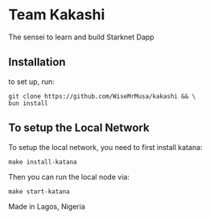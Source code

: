 # Team Kakashi

The sensei to learn and build Starknet Dapp

## Installation

to set up, run:

``` 
git clone https://github.com/WiseMrMusa/kakashi && \
bun install 

```

## To setup the Local Network

To setup the local network, you need to first install katana:

``` make install-katana ```

Then you can run the local node via:

``` make start-katana ```


Made in Lagos, Nigeria